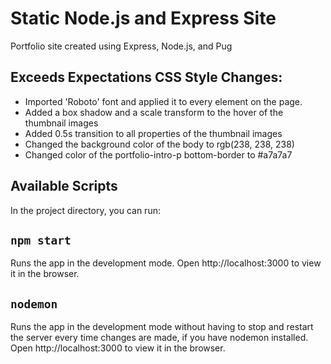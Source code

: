 # Static Node.js and Express Site
Portfolio site created using Express, Node.js, and Pug
 
 ## Exceeds Expectations CSS Style Changes:

 - Imported 'Roboto' font and applied it to every element on the page.
 - Added a box shadow and a scale transform to the hover of the thumbnail images
 - Added 0.5s transition to all properties of the thumbnail images
 - Changed the background color of the body to rgb(238, 238, 238)
 - Changed color of the portfolio-intro-p bottom-border to #a7a7a7
 
## Available Scripts
In the project directory, you can run:

## `npm start`

Runs the app in the development mode.
Open http://localhost:3000 to view it in the browser.

## `nodemon`

Runs the app in the development mode without having to stop and restart the server every time changes are made, if you have nodemon installed. 
Open http://localhost:3000 to view it in the browser.
